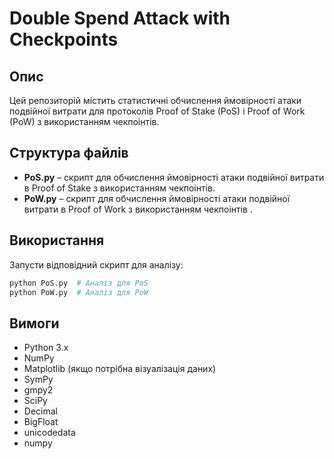 # Double Spend Attack with Checkpoints

## Опис
Цей репозиторій містить статистичні обчислення ймовірності атаки подвійної витрати для протоколів Proof of Stake (PoS) і Proof of Work (PoW) з використанням чекпоінтів.

## Структура файлів
- **PoS.py** – скрипт для обчислення ймовірності атаки подвійної витрати в Proof of Stake з використанням чекпоінтів.
- **PoW.py** – скрипт для обчислення ймовірності атаки подвійної витрати в Proof of Work з використанням чекпоінтів .

## Використання
Запусти відповідний скрипт для аналізу:
```bash
python PoS.py  # Аналіз для PoS
python PoW.py  # Аналіз для PoW
```

## Вимоги
- Python 3.x
- NumPy
- Matplotlib (якщо потрібна візуалізація даних)
- SymPy
- gmpy2
- SciPy
- Decimal
- BigFloat
- unicodedata
- numpy



